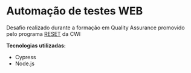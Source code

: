 <h1>Automação de testes WEB</h1>
<p>Desafio realizado durante a formação em Quality Assurance promovido pelo programa <a href="https://cwi.com.br/talentos/formacao/reset/">RESET</a> da CWI</p>

<p><b>Tecnologias utilizadas:</b></p>
<ul>
  <li>Cypress</li>
  <li>Node.js</li>
</ul>
